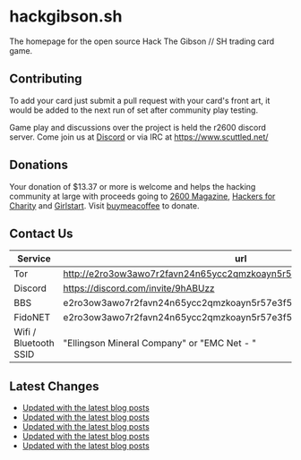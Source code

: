 # hackgibson.sh
The homepage for the open source Hack The Gibson // SH trading card game.


## Contributing

To add your card just submit a pull request with your card's front art, it would be added to the next run of set after community play testing.

Game play and discussions over the project is held the r2600 discord server. Come join us at [Discord](https://discord.com/invite/9hABUzz) or via IRC at https://www.scuttled.net/


## Donations

Your donation of $13.37 or more is welcome and helps the hacking community at large with proceeds going to [2600 Magazine](https://2600.com/), [Hackers for Charity](https://hackersforcharity.org) and [Girlstart](https://girlstart.org).  Visit [buymeacoffee](https://www.buymeacoffee.com/hackgibson.sh) to donate.


## Contact Us

Service | url
-|-
Tor | http://e2ro3ow3awo7r2favn24n65ycc2qmzkoayn5r57e3f56nvjwdcgg32ad.onion
Discord | https://discord.com/invite/9hABUzz
BBS | e2ro3ow3awo7r2favn24n65ycc2qmzkoayn5r57e3f56nvjwdcgg32ad.onion:23
FidoNET | e2ro3ow3awo7r2favn24n65ycc2qmzkoayn5r57e3f56nvjwdcgg32ad.onion:24554
Wifi / Bluetooth SSID | "Ellingson Mineral Company" or "EMC Net - <fidonet address>"

## Latest Changes
<!-- BLOG-POST-LIST:START -->
- [Updated with the latest blog posts](https://github.com/DFW2600/hackgibson.sh/commit/d9d0f574930867c76ffd3b2de18f3102733433fe)
- [Updated with the latest blog posts](https://github.com/DFW2600/hackgibson.sh/commit/28e87d3f402eaeeb592571e552fa02fdf0d1320c)
- [Updated with the latest blog posts](https://github.com/DFW2600/hackgibson.sh/commit/d476f0a818dd3a14ff622d4b621f0a026f1be08c)
- [Updated with the latest blog posts](https://github.com/DFW2600/hackgibson.sh/commit/35a0efb547e4f9b0a212209c2086cbe03875688b)
- [Updated with the latest blog posts](https://github.com/DFW2600/hackgibson.sh/commit/f631c90ecb7591d8f2b6a280666e0a8887ae6e6f)
<!-- BLOG-POST-LIST:END -->
